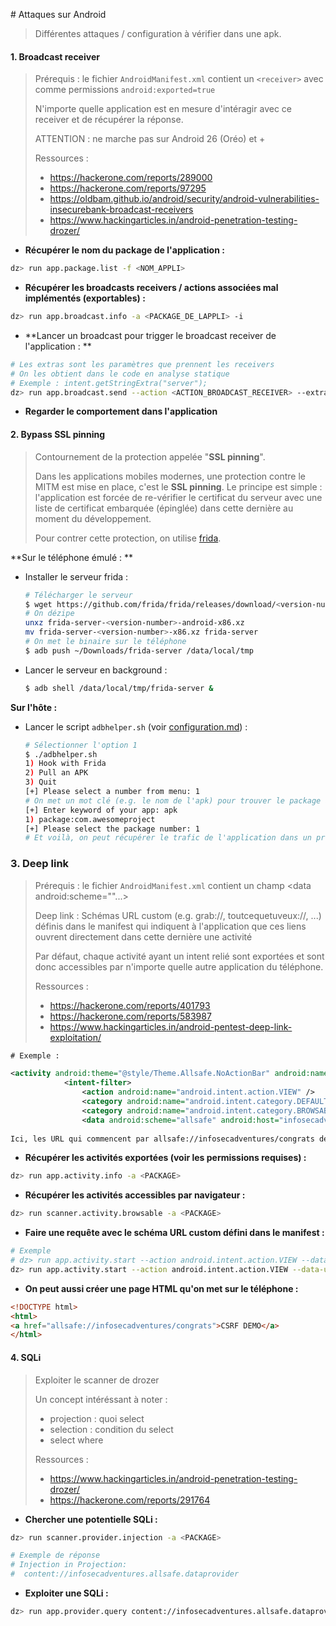 # Attaques sur Android

> Différentes attaques / configuration à vérifier dans une apk.



#### 1. Broadcast receiver

> Prérequis : le fichier `AndroidManifest.xml` contient un `<receiver>` avec comme permissions `android:exported=true`
>
> N'importe quelle application est en mesure d'intéragir avec ce receiver et de récupérer la réponse.
>
> ATTENTION : ne marche pas sur Android 26 (Oréo) et +
>
> Ressources : 
>
> - https://hackerone.com/reports/289000
> - https://hackerone.com/reports/97295
> - https://oldbam.github.io/android/security/android-vulnerabilities-insecurebank-broadcast-receivers
> - https://www.hackingarticles.in/android-penetration-testing-drozer/

- **Récupérer le nom du package de l'application  :**

```bash
dz> run app.package.list -f <NOM_APPLI>
```

- **Récupérer les broadcasts receivers / actions associées mal implémentés (exportables)  :**

```bash
dz> run app.broadcast.info -a <PACKAGE_DE_LAPPLI> -i
```

- **Lancer un broadcast pour trigger le broadcast receiver de l'application : **

```bash
# Les extras sont les paramètres que prennent les receivers
# On les obtient dans le code en analyse statique 
# Exemple : intent.getStringExtra("server");
dz> run app.broadcast.send --action <ACTION_BROADCAST_RECEIVER> --extra <TYPE> <NOM_EXTRA> <VALEUR_EXTRA>
```

* **Regarder le comportement dans l'application**



#### 2. Bypass SSL pinning

> Contournement de la protection appelée "**SSL pinning**".
>
> Dans les applications mobiles modernes, une protection contre le MITM est mise en place, c'est le **SSL pinning**. Le principe est simple : l'application est forcée de re-vérifier le certificat du serveur avec une liste de certificat embarquée (épinglée) dans cette dernière au moment du développement.
>
> Pour contrer cette protection, on utilise [frida](outils/frida.md).

**Sur le téléphone émulé : **

- Installer le serveur frida :

  ```bash
  # Télécharger le serveur
  $ wget https://github.com/frida/frida/releases/download/<version-number>/frida-server-<version-number>-android-x86.xz
  # On dézipe
  unxz frida-server-<version-number>-android-x86.xz
  mv frida-server-<version-number>-x86.xz frida-server
  # On met le binaire sur le téléphone
  $ adb push ~/Downloads/frida-server /data/local/tmp
  ```

- Lancer le serveur en background :

  ```bash
  $ adb shell /data/local/tmp/frida-server &
  ```

**Sur l'hôte :**

- Lancer le script `adbhelper.sh` (voir [configuration.md](configuration.md)) :

  ```bash
  # Sélectionner l'option 1
  $ ./adbhelper.sh
  1) Hook with Frida
  2) Pull an APK
  3) Quit
  [+] Please select a number from menu: 1
  # On met un mot clé (e.g. le nom de l'apk) pour trouver le package associé
  [+] Enter keyword of your app: apk
  1) package:com.awesomeproject
  [+] Please select the package number: 1
  # Et voilà, on peut récupérer le trafic de l'application dans un proxy BURP
  ```



### 3. Deep link

> Prérequis : le fichier `AndroidManifest.xml` contient un champ <data android:scheme=""...> 
>
> Deep link : Schémas URL custom (e.g. grab://, toutcequetuveux://, ...) définis dans le manifest qui indiquent à l'application que ces liens ouvrent directement dans cette dernière une activité
>
> Par défaut, chaque activité ayant un intent relié sont exportées et sont donc accessibles par n'importe quelle autre application du téléphone.
>
> Ressources : 
>
> - https://hackerone.com/reports/401793
> - https://hackerone.com/reports/583987
> - https://www.hackingarticles.in/android-pentest-deep-link-exploitation/

```xml
# Exemple :

<activity android:theme="@style/Theme.Allsafe.NoActionBar" android:name="infosecadventures.allsafe.challenges.DeepLinkTask">
            <intent-filter>
                <action android:name="android.intent.action.VIEW" />
                <category android:name="android.intent.category.DEFAULT" />
                <category android:name="android.intent.category.BROWSABLE" />
                <data android:scheme="allsafe" android:host="infosecadventures" android:pathPrefix="/congrats" />
                
Ici, les URL qui commencent par allsafe://infosecadventures/congrats déclenchent l'activité infosecadventures.allsafe.challenges.DeepLinkTask de l'application.
```

* **Récupérer les activités exportées (voir les permissions requises) :**

```bash
dz> run app.activity.info -a <PACKAGE>
```

- **Récupérer les activités accessibles par navigateur :**

```bash
dz> run scanner.activity.browsable -a <PACKAGE>
```

- **Faire une requête avec le schéma URL custom défini dans le manifest :**

```bash
# Exemple
# dz> run app.activity.start --action android.intent.action.VIEW --data-uri allsafe://infosecadventures/congrats
dz> run app.activity.start --action android.intent.action.VIEW --data-uri <SCHEMA://HOST/PATHPREFIX>
```

* **On peut aussi créer une page HTML qu'on met sur le téléphone :**

```html
<!DOCTYPE html>
<html>
<a href="allsafe://infosecadventures/congrats">CSRF DEMO</a>
</html>
```



#### 4. SQLi

> Exploiter le scanner de drozer
>
> Un concept intéréssant à noter :
>
> - projection : quoi select
> - selection : condition du select
> - select <projection> where <selection>
>
> Ressources : 
>
> - https://www.hackingarticles.in/android-penetration-testing-drozer/
> - https://hackerone.com/reports/291764

* **Chercher une potentielle SQLi :**

```bash
dz> run scanner.provider.injection -a <PACKAGE>

# Exemple de réponse
# Injection in Projection:
#  content://infosecadventures.allsafe.dataprovider
```

- **Exploiter une SQLi :**

```bash
dz> run app.provider.query content://infosecadventures.allsafe.dataprovider --projection "*"
```

